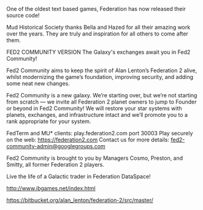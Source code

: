 One of the oldest text based games, Federation has now released their source code!

Mud Historical Society thanks Bella and Hazed for all their amazing work over the years.  They are truly and inspiration for all others to come after them.

FED2 COMMUNITY VERSION
The Galaxy's exchanges await you in Fed2 Community!

Fed2 Community aims to keep the spirit of Alan Lenton’s Federation 2 alive, whilst modernizing the game’s foundation, improving security, and adding some neat new changes.

Fed2 Community is a new galaxy. We’re starting over, but we’re not starting from scratch — we invite all Federation 2 planet owners to jump to Founder or beyond in Fed2 Community! We will restore your star systems with planets, exchanges, and infrastructure intact and we’ll promote you to a rank appropriate for your system.

FedTerm and MU* clients: play.federation2.com port 30003
Play securely on the web: https://federation2.com
Contact us for more details: fed2-community-admin@googlegroups.com

Fed2 Community is brought to you by Managers Cosmo, Preston, and Smitty, all former Federation 2 players.

Live the life of a Galactic trader in Federation DataSpace!

http://www.ibgames.net/index.html

https://bitbucket.org/alan_lenton/federation-2/src/master/

